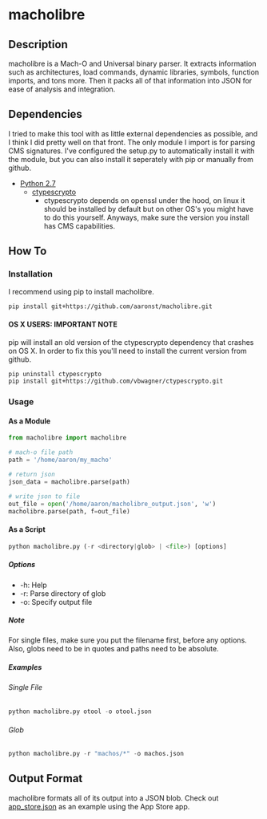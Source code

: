 # macholibre

## Description
macholibre is a Mach-O and Universal binary parser.  It extracts information 
such as architectures, load commands, dynamic libraries, symbols, function 
imports, and tons more.  Then it packs all of that information into JSON for 
ease of analysis and integration.

## Dependencies
I tried to make this tool with as little external dependencies as possible, and
I think I did pretty well on that front.  The only module I import is for parsing
CMS signatures.  I've configured the setup.py to automatically install it with
the module, but you can also install it seperately with pip or manually from github.
* [Python 2.7](https://www.python.org/download/releases/2.7/)
  - [ctypescrypto](https://github.com/vbwagner/ctypescrypto)
    + ctypescrypto depends on openssl under the hood, on linux it should be
      installed by default but on other OS's you might have to do this
      yourself.  Anyways, make sure the version you install has CMS capabilities.

## How To

### Installation
I recommend using pip to install macholibre.
```bash
pip install git+https://github.com/aaronst/macholibre.git
```

#### OS X USERS: IMPORTANT NOTE
pip will install an old version of the ctypescrypto dependency that crashes on OS X.
In order to fix this you'll need to install the current version from github.
```bash
pip uninstall ctypescrypto
pip install git+https://github.com/vbwagner/ctypescrypto.git
```

### Usage
#### As a Module
```python
from macholibre import macholibre

# mach-o file path
path = '/home/aaron/my_macho'

# return json
json_data = macholibre.parse(path)

# write json to file
out_file = open('/home/aaron/macholibre_output.json', 'w')
macholibre.parse(path, f=out_file)
```

#### As a Script
```python
python macholibre.py (-r <directory|glob> | <file>) [options]
```

##### Options
* -h: Help
* -r: Parse directory of glob
* -o: Specify output file

##### Note
For single files, make sure you put the filename first, before any options.  
Also, globs need to be in quotes and paths need to be absolute.

##### Examples

###### Single File
```python
python macholibre.py otool -o otool.json
```

###### Glob
```python
python macholibre.py -r "machos/*" -o machos.json
```

## Output Format
macholibre formats all of its output into a JSON blob.  Check out
[app_store.json](app_store.json) as an example using the App Store app.

